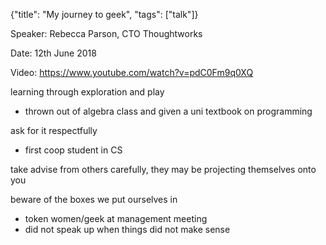 {"title": "My journey to geek", "tags": ["talk"]}

Speaker: Rebecca Parson, CTO Thoughtworks

Date: 12th June 2018

Video: https://www.youtube.com/watch?v=pdC0Fm9q0XQ

learning through exploration and play
* thrown out of algebra class and given a uni textbook on programming

ask for it respectfully
* first coop student in CS

take advise from others carefully, they may be projecting themselves onto you

beware of the boxes we put ourselves in
* token women/geek at management meeting
* did not speak up when things did not make sense


